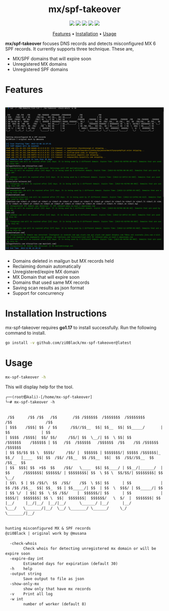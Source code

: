 <h1 align="center">
  mx/spf-takeover
  <br>
</h1>



<p align="center">
  <a href="https://pkg.go.dev/github.com/musana/mx-takeover#section-readme"><img src="https://pkg.go.dev/badge/github.com/zi0Black/mx-spf-takeover.svg"></a>
  <a href="https://goreportcard.com/report/github.com/musana/mx-takeover"><img src="https://goreportcard.com/badge/github.com/zi0Black/mx-spf-takeover"></a>
  <a href="https://opensource.org/licenses/MIT"><img src="https://img.shields.io/badge/License-MIT-green.svg"></a>
  <a href="https://twitter.com/zi0Black"><img src="https://img.shields.io/twitter/follow/zi0Black.svg?logo=twitter"></a>
  <a href="https://twitter.com/musana"><img src="https://img.shields.io/twitter/follow/musana.svg?logo=twitter"></a>
</p>

<p align="center">
  <a href="#features">Features</a> •
  <a href="#installation-instructions">Installation</a> •
  <a href="#usage">Usage</a>
</p>


**mx/spf-takeover** focuses DNS records and detects misconfigured MX 6 SPF records. It currently supports three technique. These are,
- MX/SPF domains that will expire soon
- Unregistered MX domains
- Unregistered SPF domains

# Features

<h1 align="center">
  <img src="img/m0.png" alt="mx-spf-takeover" width="700px"></a>
  <br>
</h1>

 - Domains deleted in mailgun but MX records held
 - Reclaiming domain automatically
 - Unregistered/expire MX domain
 - MX Domain that will expire soon
 - Domains that used same MX records
 - Saving scan results as json format
 - Support for concurrency


# Installation Instructions

mx-spf-takeover requires **go1.17** to install successfully. Run the following command to install.

```sh
go install -v github.com/zi0Black/mx-spf-takeover@latest
```

# Usage

```sh
mx-spf-takeover -h
```

This will display help for the tool.


```console
┌──(root㉿kali)-[/home/mx-spf-takeover]
└─# mx-spf-takeover -h


 /$$      /$$ /$$   /$$       /$$ /$$$$$$  /$$$$$$$  /$$$$$$$$        /$$               /$$                                                        
| $$$    /$$$| $$  / $$      /$$//$$__  $$| $$__  $$| $$_____/       | $$              | $$                                                        
| $$$$  /$$$$|  $$/ $$/     /$$/| $$  \__/| $$  \ $$| $$            /$$$$$$    /$$$$$$ | $$   /$$  /$$$$$$   /$$$$$$  /$$    /$$ /$$$$$$   /$$$$$$ 
| $$ $$/$$ $$ \  $$$$/     /$$/ |  $$$$$$ | $$$$$$$/| $$$$$ /$$$$$$|_  $$_/   |____  $$| $$  /$$/ /$$__  $$ /$$__  $$|  $$  /$$//$$__  $$ /$$__  $$
| $$  $$$| $$  >$$  $$    /$$/   \____  $$| $$____/ | $$__/|______/  | $$      /$$$$$$$| $$$$$$/ | $$$$$$$$| $$  \ $$ \  $$/$$/| $$$$$$$$| $$  \__/
| $$\  $ | $$ /$$/\  $$  /$$/    /$$  \ $$| $$      | $$             | $$ /$$ /$$__  $$| $$_  $$ | $$_____/| $$  | $$  \  $$$/ | $$_____/| $$      
| $$ \/  | $$| $$  \ $$ /$$/    |  $$$$$$/| $$      | $$             |  $$$$/|  $$$$$$$| $$ \  $$|  $$$$$$$|  $$$$$$/   \  $/  |  $$$$$$$| $$      
|__/     |__/|__/  |__/|__/      \______/ |__/      |__/              \___/   \_______/|__/  \__/ \_______/ \______/     \_/    \_______/|__/


hunting misconfigured MX & SPF records
@zi0Black | original work by @musana

  -check-whois
        Check whois for detecting unregistered mx domain or will be expire soon
  -expire-day int
        Estimated days for expiration (default 30)
  -h    help
  -output string
        Save output to file as json
  -show-only-mx
        show only that have mx records
  -v    Print all log
  -w int
        number of worker (default 8)

```